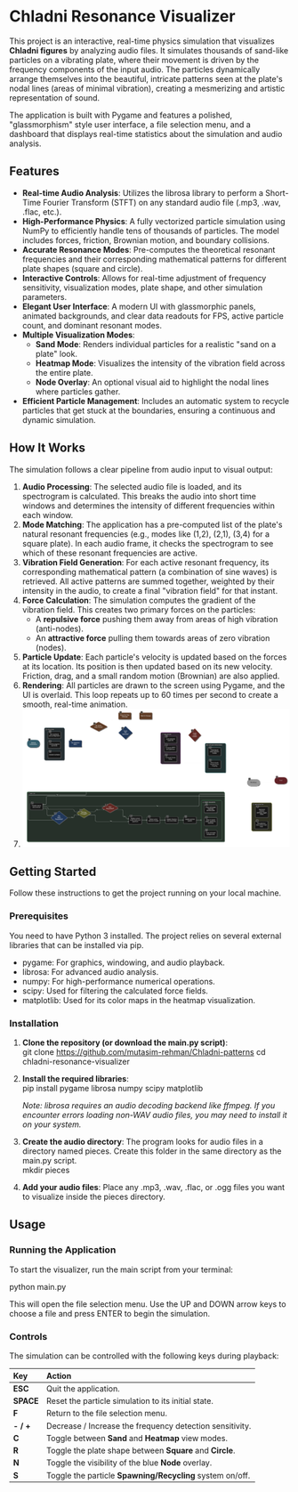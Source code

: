 # **Chladni Resonance Visualizer**

This project is an interactive, real-time physics simulation that visualizes **Chladni figures** by analyzing audio files. It simulates thousands of sand-like particles on a vibrating plate, where their movement is driven by the frequency components of the input audio. The particles dynamically arrange themselves into the beautiful, intricate patterns seen at the plate's nodal lines (areas of minimal vibration), creating a mesmerizing and artistic representation of sound.

The application is built with Pygame and features a polished, "glassmorphism" style user interface, a file selection menu, and a dashboard that displays real-time statistics about the simulation and audio analysis.

## **Features**

* **Real-time Audio Analysis**: Utilizes the librosa library to perform a Short-Time Fourier Transform (STFT) on any standard audio file (.mp3, .wav, .flac, etc.).  
* **High-Performance Physics**: A fully vectorized particle simulation using NumPy to efficiently handle tens of thousands of particles. The model includes forces, friction, Brownian motion, and boundary collisions.  
* **Accurate Resonance Modes**: Pre-computes the theoretical resonant frequencies and their corresponding mathematical patterns for different plate shapes (square and circle).  
* **Interactive Controls**: Allows for real-time adjustment of frequency sensitivity, visualization modes, plate shape, and other simulation parameters.  
* **Elegant User Interface**: A modern UI with glassmorphic panels, animated backgrounds, and clear data readouts for FPS, active particle count, and dominant resonant modes.  
* **Multiple Visualization Modes**:  
  * **Sand Mode**: Renders individual particles for a realistic "sand on a plate" look.  
  * **Heatmap Mode**: Visualizes the intensity of the vibration field across the entire plate.  
  * **Node Overlay**: An optional visual aid to highlight the nodal lines where particles gather.  
* **Efficient Particle Management**: Includes an automatic system to recycle particles that get stuck at the boundaries, ensuring a continuous and dynamic simulation.

## **How It Works**

The simulation follows a clear pipeline from audio input to visual output:

1. **Audio Processing**: The selected audio file is loaded, and its spectrogram is calculated. This breaks the audio into short time windows and determines the intensity of different frequencies within each window.  
2. **Mode Matching**: The application has a pre-computed list of the plate's natural resonant frequencies (e.g., modes like (1,2), (2,1), (3,4) for a square plate). In each audio frame, it checks the spectrogram to see which of these resonant frequencies are active.  
3. **Vibration Field Generation**: For each active resonant frequency, its corresponding mathematical pattern (a combination of sine waves) is retrieved. All active patterns are summed together, weighted by their intensity in the audio, to create a final "vibration field" for that instant.  
4. **Force Calculation**: The simulation computes the gradient of the vibration field. This creates two primary forces on the particles:  
   * A **repulsive force** pushing them away from areas of high vibration (anti-nodes).  
   * An **attractive force** pulling them towards areas of zero vibration (nodes).  
5. **Particle Update**: Each particle's velocity is updated based on the forces at its location. Its position is then updated based on its new velocity. Friction, drag, and a small random motion (Brownian) are also applied.  
6. **Rendering**: All particles are drawn to the screen using Pygame, and the UI is overlaid. This loop repeats up to 60 times per second to create a smooth, real-time animation.
7. ![UML Diagram](uml_diagram_chladni.png)


## **Getting Started**

Follow these instructions to get the project running on your local machine.

### **Prerequisites**

You need to have Python 3 installed. The project relies on several external libraries that can be installed via pip.

* pygame: For graphics, windowing, and audio playback.  
* librosa: For advanced audio analysis.  
* numpy: For high-performance numerical operations.  
* scipy: Used for filtering the calculated force fields.  
* matplotlib: Used for its color maps in the heatmap visualization.

### **Installation**

1. **Clone the repository (or download the main.py script)**:  
   git clone <https://github.com/mutasim-rehman/Chladni-patterns>
   cd chladni-resonance-visualizer

2. **Install the required libraries**:  
   pip install pygame librosa numpy scipy matplotlib

   *Note: librosa requires an audio decoding backend like ffmpeg. If you encounter errors loading non-WAV audio files, you may need to install it on your system.*  
3. **Create the audio directory**: The program looks for audio files in a directory named pieces. Create this folder in the same directory as the main.py script.  
   mkdir pieces

4. **Add your audio files**: Place any .mp3, .wav, .flac, or .ogg files you want to visualize inside the pieces directory.

## **Usage**

### **Running the Application**

To start the visualizer, run the main script from your terminal:

python main.py

This will open the file selection menu. Use the UP and DOWN arrow keys to choose a file and press ENTER to begin the simulation.

### **Controls**

The simulation can be controlled with the following keys during playback:

| Key | Action |
| :---- | :---- |
| **ESC** | Quit the application. |
| **SPACE** | Reset the particle simulation to its initial state. |
| **F** | Return to the file selection menu. |
| **\- / \+** | Decrease / Increase the frequency detection sensitivity. |
| **C** | Toggle between **Sand** and **Heatmap** view modes. |
| **R** | Toggle the plate shape between **Square** and **Circle**. |
| **N** | Toggle the visibility of the blue **Node** overlay. |
| **S** | Toggle the particle **Spawning/Recycling** system on/off. |

